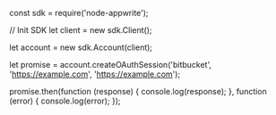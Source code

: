 const sdk = require('node-appwrite');

// Init SDK
let client = new sdk.Client();

let account = new sdk.Account(client);

let promise = account.createOAuthSession('bitbucket', 'https://example.com', 'https://example.com');

promise.then(function (response) {
    console.log(response);
}, function (error) {
    console.log(error);
});